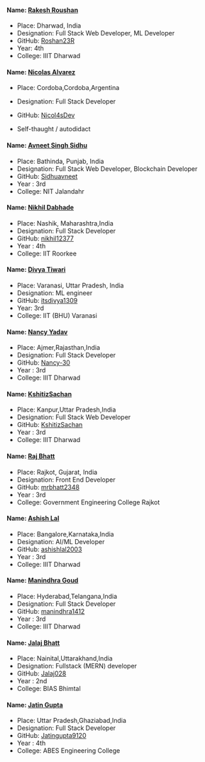 
#### Name: [Rakesh Roushan](https://github.com/Roshan23R)

- Place: Dharwad, India
- Designation: Full Stack Web Developer, ML Developer
- GitHub: [Roshan23R](https://github.com/Roshan23R)
- Year: 4th
- College: IIIT Dharwad

#### Name: [Nicolas Alvarez](https://nicolas-alvarez.netlify.app/)

- Place: Cordoba,Cordoba,Argentina
- Designation: Full Stack Developer

- GitHub: [Nicol4sDev](https://github.com/Nicol4sDev)
- Self-thaught / autodidact



#### Name: [Avneet Singh Sidhu](https://github.com/Sidhuavneet)

- Place: Bathinda, Punjab, India
- Designation: Full Stack Web Developer, Blockchain Developer
- GitHub: [Sidhuavneet](https://github.com/Sidhuavneet)
- Year : 3rd
- College: NIT Jalandahr

#### Name: [Nikhil Dabhade](https://github.com/nikhil12377/)

- Place: Nashik, Maharashtra,India
- Designation: Full Stack Developer
- GitHub: [nikhil12377](https://github.com/nikhil12377/)
- Year : 4th
- College: IIT Roorkee

#### Name: [Divya Tiwari](https://github.com/itsdivya1309)

- Place: Varanasi, Uttar Pradesh, India
- Designation: ML engineer
- GitHub: [itsdivya1309](https://github.com/itsdivya1309)
- Year: 3rd
- College: IIT (BHU) Varanasi


#### Name: [Nancy Yadav](https://github.com/Nancy-30/)

- Place: Ajmer,Rajasthan,India
- Designation: Full Stack Developer
- GitHub: [Nancy-30](https://github.com/Nancy-30/)
- Year : 3rd
- College: IIIT Dharwad

#### Name: [KshitizSachan](https://github.com/KshitizSachan/)
- Place: Kanpur,Uttar Pradesh,India
- Designation: Full Stack Web Developer
- GitHub: [KshitizSachan](https://github.com/KshitizSachan/)
- Year : 3rd
- College: IIIT Dharwad


#### Name: [Raj Bhatt](https://github.com/mrbhatt2348/)

- Place: Rajkot, Gujarat, India
- Designation: Front End Developer
- GitHub: [mrbhatt2348](https://github.com/Kali-mrbhatt2348/)
- Year : 3rd
- College: Government Engineering College Rajkot




#### Name: [Ashish Lal](https://github.com/ashishlal2003/)

- Place: Bangalore,Karnataka,India
- Designation: AI/ML Developer
- GitHub: [ashishlal2003](https://github.com/ashishlal2003/)
- Year : 3rd
- College: IIIT Dharwad


#### Name: [Manindhra Goud](https://github.com/manindhra1412/)

- Place: Hyderabad,Telangana,India
- Designation: Full Stack Developer
- GitHub: [manindhra1412](https://github.com/manindhra1412/)
- Year : 3rd
- College: IIIT Dharwad

#### Name: [Jalaj Bhatt](https://github.com/Jalaj028)

- Place: Nainital,Uttarakhand,India
- Designation: Fullstack (MERN) developer
- GitHub: [Jalaj028](https://github.com/Jalaj028)
- Year : 2nd
- College: BIAS Bhimtal

#### Name: [Jatin Gupta](https://github.com/Jatingupta9120/)

- Place: Uttar Pradesh,Ghaziabad,India
- Designation: Full Stack Developer
- GitHub: [Jatingupta9120](https://github.com/Jatingupta9120)
- Year : 4th
- College: ABES Engineering College

